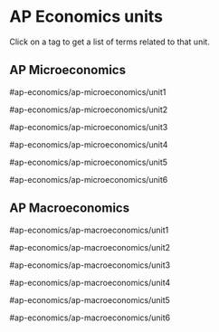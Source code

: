 # AP Economics units

Click on a tag to get a list of terms related to that unit.

## AP Microeconomics

#ap-economics/ap-microeconomics/unit1 

#ap-economics/ap-microeconomics/unit2 

#ap-economics/ap-microeconomics/unit3 

#ap-economics/ap-microeconomics/unit4 

#ap-economics/ap-microeconomics/unit5 

#ap-economics/ap-microeconomics/unit6 

## AP Macroeconomics

#ap-economics/ap-macroeconomics/unit1 

#ap-economics/ap-macroeconomics/unit2 

#ap-economics/ap-macroeconomics/unit3 

#ap-economics/ap-macroeconomics/unit4 

#ap-economics/ap-macroeconomics/unit5 

#ap-economics/ap-macroeconomics/unit6 
